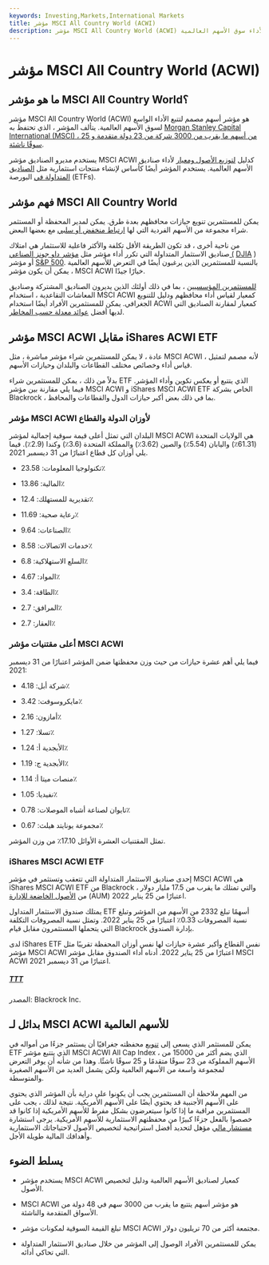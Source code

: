 ```yaml
---
keywords: Investing,Markets,International Markets
title: مؤشر MSCI All Country World (ACWI)
description: مؤشر MSCI All Country World (ACWI) هو مؤشر أسهم مصمم لتوفير مقياس واسع لأداء سوق الأسهم العالمية.
---
```


# مؤشر MSCI All Country World (ACWI)
## ما هو مؤشر MSCI All Country World؟

مؤشر MSCI All Country World (ACWI) هو مؤشر أسهم مصمم لتتبع الأداء الواسع لسوق الأسهم العالمية. يتألف المؤشر ، الذي تحتفظ به [Morgan Stanley Capital International (MSCI) ، من أسهم ما يقرب من 3000 شركة من 23 دولة متقدمة و 25](/msci) [سوقًا ناشئة](/emergingmarketeconomy).

يستخدم مديرو الصناديق مؤشر MSCI ACWI كدليل [لتوزيع الأصول ومعيار](/assetallocation) لأداء صناديق الأسهم العالمية. يستخدم المؤشر أيضًا كأساس لإنشاء منتجات استثمارية مثل [الصناديق المتداولة في](/etf) البورصة (ETFs).

## فهم مؤشر MSCI All Country World

يمكن للمستثمرين تنويع حيازات محافظهم بعدة طرق. يمكن لمدير المحفظة أو المستثمر شراء مجموعة من الأسهم الفردية التي لها [ارتباط منخفض أو سلبي](/correlation) مع بعضها البعض.

من ناحية أخرى ، قد تكون الطريقة الأقل تكلفة والأكثر فاعلية للاستثمار هي امتلاك صناديق الاستثمار المتداولة التي تكرر أداء مؤشر مثل [مؤشر داو جونز الصناعي (](/djia) [DJIA](/djia) ) أو مؤشر [S&P 500](/sp500). بالنسبة للمستثمرين الذين يرغبون أيضًا في التعرض للأسهم العالمية ، يمكن أن يكون مؤشر MSCI ACWI خيارًا جيدًا.

[للمستثمرين المؤسسيين](/institutionalinvestor) ، بما في ذلك أولئك الذين يديرون الصناديق المشتركة وصناديق المعاشات التقاعدية ، استخدام MSCI ACWI كمعيار لقياس أداء محافظهم ودليل للتنويع الجغرافي. يمكن للمستثمرين الأفراد أيضًا استخدام ACWI كمعيار لمقارنة الصناديق التي لديها أفضل [عوائد معدلة حسب المخاطر](/riskadjustedreturn).

## مؤشر MSCI ACWI مقابل iShares ACWI ETF

عادة ، لا يمكن للمستثمرين شراء مؤشر مباشرة ، مثل MSCI ACWI ، لأنه مصمم لتمثيل قياس أداء وخصائص مختلف القطاعات والبلدان وحيازات الأسهم.

بدلاً من ذلك ، يمكن للمستثمرين شراء ETF الذي يتتبع أو يعكس تكوين وأداء المؤشر. فيما يلي مقارنة بين مؤشر MSCI ACWI و iShares MSCI ACWI ETF الخاص بشركة Blackrock ، بما في ذلك بعض أكبر حيازات الدول والقطاعات والمحافظ.

### مؤشر MSCI ACWI لأوزان الدولة والقطاع

البلدان التي تمثل أعلى قيمة سوقية إجمالية لمؤشر MSCI ACWI هي الولايات المتحدة (61.31٪) واليابان (5.54٪) والصين (3.62٪) والمملكة المتحدة (3.6٪) وكندا (2.9٪). فيما يلي أوزان كل قطاع اعتبارًا من 31 ديسمبر 2021.

- تكنولوجيا المعلومات: 23.58٪

- المالية: 13.86٪

- تقديرية للمستهلك: 12.4٪

- رعاية صحية: 11.69٪

- الصناعات: 9.64٪

- خدمات الاتصالات: 8.58٪

- السلع الاستهلاكية: 6.8٪

- المواد: 4.67٪

- الطاقة: 3.4٪

- المرافق: 2.7٪

- العقار: 2.7٪

### أعلى مقتنيات مؤشر MSCI ACWI

فيما يلي أهم عشرة حيازات من حيث وزن محفظتها ضمن المؤشر اعتبارًا من 31 ديسمبر 2021:

- شركة أبل: 4.18٪

- مايكروسوفت: 3.42٪

- أمازون: 2.16٪

- تسلا: 1.27٪

- الأبجدية أ: 1.24٪

- الأبجدية ج: 1.19٪

- منصات ميتا أ: 1.14٪

- نفيديا: 1.05٪

- تايوان لصناعة أشباه الموصلات: 0.78٪

- مجموعة يونايتد هيلث: 0.67٪

تمثل المقتنيات العشرة الأوائل 17.10٪ من وزن المؤشر.

### iShares MSCI ACWI ETF

إحدى صناديق الاستثمار المتداولة التي تتعقب وتستثمر في مؤشر MSCI ACWI هي iShares MSCI ACWI ETF من Blackrock ، والتي تمتلك ما يقرب من 17.5 مليار دولار من [الأصول الخاضعة للإدارة](/aum) (AUM) اعتبارًا من 25 يناير 2022.

يمتلك صندوق الاستثمار المتداول ETF أسهمًا تبلغ 2332 من الأسهم من المؤشر وتبلغ نسبة المصروفات 0.33٪ اعتبارًا من 25 يناير 2022. وتمثل نسبة المصروفات التكلفة التي يتحملها المستثمرون مقابل قيام Blackrock بإدارة الصندوق.

لدى iShares ETF نفس القطاع وأكبر عشرة حيازات لها نفس أوزان المحفظة تقريبًا مثل مؤشر MSCI ACWI اعتبارًا من 25 يناير 2022. أدناه أداء الصندوق مقابل مؤشر MSCI ACWI اعتبارًا من 31 ديسمبر 2021.

<h5> <a href=""> TTT </a> </h5>

المصدر: Blackrock Inc.

## بدائل لـ MSCI ACWI للأسهم العالمية

يمكن للمستثمر الذي يسعى إلى [تنويع](/diversification) محفظته جغرافيًا أن يستثمر جزءًا من أمواله في ETF الذي يتتبع مؤشر MSCI ACWI All Cap Index ، الذي يضم أكثر من 15000 من الأسهم المملوكة من 23 سوقًا متقدمًا و 25 سوقًا ناشئًا. وهذا من شأنه أن يوفر التعرض لمجموعة واسعة من الأسهم العالمية ولكن يشمل العديد من الأسهم الصغيرة والمتوسطة.

من المهم ملاحظة أن المستثمرين يجب أن يكونوا على دراية بأن المؤشر الذي يحتوي على الأسهم الأجنبية قد يحتوي أيضًا على الأسهم الأمريكية. نتيجة لذلك ، يجب على المستثمرين مراقبة ما إذا كانوا سيتعرضون بشكل مفرط للأسهم الأمريكية إذا كانوا قد خصصوا بالفعل جزءًا كبيرًا من محفظتهم الاستثمارية للأسهم الأمريكية. يرجى استشارة [مستشار مالي](/financial-advisor) مؤهل لتحديد أفضل استراتيجية لتخصيص الأصول لاحتياجاتك الاستثمارية وأهدافك المالية طويلة الأجل.

## يسلط الضوء

- يستخدم مؤشر MSCI ACWI كمعيار لصناديق الأسهم العالمية ودليل لتخصيص الأصول.

- MSCI ACWI هو مؤشر أسهم يتتبع ما يقرب من 3000 سهم في 48 دولة من الأسواق المتقدمة والناشئة.

- تبلغ القيمة السوقية لمكونات مؤشر MSCI ACWI مجتمعة أكثر من 70 تريليون دولار.

- يمكن للمستثمرين الأفراد الوصول إلى المؤشر من خلال صناديق الاستثمار المتداولة التي تحاكي أدائه.

